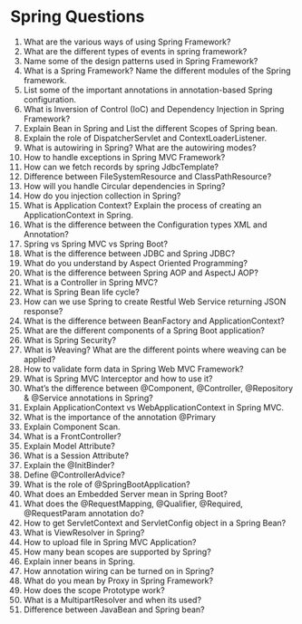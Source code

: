 # Spring Questions

1. What are the various ways of using Spring Framework?
1. What are the different types of events in spring framework?
1. Name some of the design patterns used in Spring Framework?
1. What is a Spring Framework? Name the different modules of the Spring framework.
1. List some of the important annotations in annotation-based Spring configuration.  
1. What is Inversion of Control (IoC) and Dependency Injection in Spring Framework?
1. Explain Bean in Spring and List the different Scopes of Spring bean.
1. Explain the role of DispatcherServlet and ContextLoaderListener.
1. What is autowiring in Spring? What are the autowiring modes?
1. How to handle exceptions in Spring MVC Framework?
1. How can we fetch records by spring JdbcTemplate?  
1. Difference between FileSystemResource and ClassPathResource?
1. How will you handle Circular dependencies in Spring?
1. How do you injection collection in Spring?
1. What is Application Context? Explain the process of creating an ApplicationContext in Spring.
1. What is the difference between the Configuration types XML and Annotation?
1. Spring vs Spring MVC vs Spring Boot?
1. What is the difference between JDBC and Spring JDBC?
1. What do you understand by Aspect Oriented Programming?
1. What is the difference between Spring AOP and AspectJ AOP?
1. What is a Controller in Spring MVC?
1. What is Spring Bean life cycle?
1. How can we use Spring to create Restful Web Service returning JSON response?
1. What is the difference between BeanFactory and ApplicationContext?
1. What are the different components of a Spring Boot application?
1. What is Spring Security?
1. What is Weaving? What are the different points where weaving can be applied?
1. How to validate form data in Spring Web MVC Framework?
1. What is Spring MVC Interceptor and how to use it?
1. What’s the difference between @Component, @Controller, @Repository & @Service annotations in Spring?
1. Explain ApplicationContext vs WebApplicationContext in Spring MVC.
1. What is the importance of the annotation @Primary
1. Explain Component Scan.
1. What is a FrontController?
1. Explain Model Attribute?
1. What is a Session Attribute?
1. Explain the @InitBinder?
1. Define @ControllerAdvice?
1. What is the role of @SpringBootApplication?
1. What does an Embedded Server mean in Spring Boot?
1. What does the @RequestMapping, @Qualifier, @Required, @RequestParam annotation do?
1. How to get ServletContext and ServletConfig object in a Spring Bean?
1. What is ViewResolver in Spring?
1. How to upload file in Spring MVC Application?
1. How many bean scopes are supported by Spring?
1. Explain inner beans in Spring.
1. How annotation wiring can be turned on in Spring?
1. What do you mean by Proxy in Spring Framework?
1. How does the scope Prototype work?
1. What is a MultipartResolver and when its used?
1. Difference between JavaBean and Spring bean?
